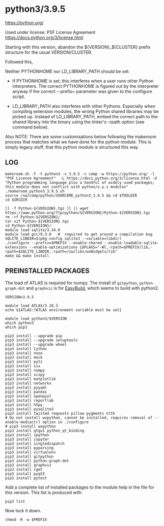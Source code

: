 python3/3.9.5
============

<https://python.org/>

Used under license:
PSF License Agreement
<https://docs.python.org/3/license.html>



Starting with this version, abandon the ${VERSION}_${CLUSTER} prefix structure for
the usual $VERSION/$CLUSTER.

Followed this, 

Neither PYTHONHOME nor LD_LIBRARY_PATH should be set:

* If PYTHONHOME is set, this interferes when a user runs other Python
  interpreters. The correct PYTHONHOME is figured out by the interpreter
  anyway if the correct --prefix= parameter was given to the configure
  script.

* LD_LIBRARY_PATH also interferes with other Pythons. Especially when
  compiling extension modules, the wrong Python shared libraries may
  be picked up. Instead of LD_LIBRARY_PATH, embed the correct path to
  the shared library into the binary using the linker's -rpath option
  (see command below).

Also NOTE: There are some customisations below following the makeroom process
that matches what we have done for the python module.  This is simply legacy
stuff, that this python module is structured this way.


LOG
---

    makeroom.sh -f -t python3 -v 3.9.5 -c comp -w https://python.org/ -l "PSF License Agreement"  -L https://docs.python.org/3/license.html -d "Python programming language plus a handful of widely used packages; this module does not conflict with python/x.y.z modules"
    ./makeroom_python3_3.9.5.sh 
    source /sw/comp/python/SOURCEME_python3_3.9.5 && cd $TOOLDIR
    cd $SRCDIR

    [[ -f Python-${VERSION}.tgz ]] || wget https://www.python.org/ftp/python/${VERSION}/Python-${VERSION}.tgz
    rm -rf Python-${VERSION}/
    tar xzf Python-${VERSION}.tgz 
    cd Python-${VERSION}/
    module load sqlite/3.34.0
    module load gcc/9.3.0   #  required to get around a compilation bug
    SQLITE_LIBDIR=$(pkg-config sqlite3 --variable=libdir)
    ./configure --prefix=$PREFIX --enable-shared --enable-loadable-sqlite-extensions --enable-optimizations LDFLAGS="-Wl,-rpath=$PREFIX/lib,-rpath=$SQLITE_LIBDIR,-rpath=/sw/libs/wxWidgets/lib"
    make && make install


PREINSTALLED PACKAGES
---------------------

The load of ATLAS is required for numpy.  The install of `gitpython`,
`python-graph-dot` and `graphviz` is for
[EasyBuild](https://easybuild.readthedocs.io/en/latest/Installation.html#optional-python-packages),
which seems to build with python2.

    VERSION=3.9.5

    module load ATLAS/3.10.3
    echo ${ATLAS:?ATLAS environment variable must be set}

    module load python3/$VERSION
    which python3
    which pip3

    pip3 install --upgrade pip
    pip3 install --upgrade setuptools
    pip3 install --upgrade wheel
    pip3 install Cython
    pip3 install nose
    pip3 install mock
    pip3 install pytz
    pip3 install six
    pip3 install numpy 
    pip3 install scipy
    pip3 install matplotlib
    pip3 install networkx
    pip3 install pyyaml
    pip3 install pandas
    pip3 install openpyxl
    pip3 install reportlab
    pip3 install h5py
    pip3 install pysqlite3
    pip3 install twisted requests pillow pygments nltk
    # Do not install wxpython, cannot be installed, requires removal of --enable-mediactrl option in ./configure
    # pip3 install wxpython 
    pip3 install qtgui python_qt_binding
    pip3 install ipython
    pip3 install jupyter
    pip3 install singledispatch
    pip3 install pyparsing
    pip3 install virtualenv
    pip3 install gitpython
    pip3 install python-graph-dot
    pip3 install graphviz
    pip3 install cget
    pip3 install pyqt5
    pip3 install pytest


Add a complete list of installed packages to the module help in the file for this version.  This list is produced with

    pip3 list


Now lock it down.

    chmod -R -w $PREFIX

